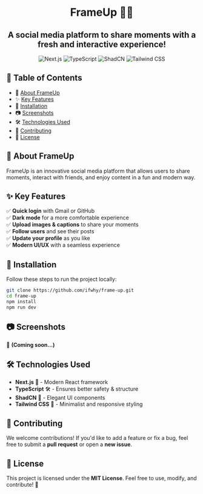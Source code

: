 <div align="center">

<h1 align="center">
FrameUp 📸🚀
</h1>
<h2 align="center">
A social media platform to share moments with a fresh and interactive experience!
</h2>

<img src="https://img.shields.io/badge/Next.js-000?style=for-the-badge&logo=nextdotjs" alt="Next.js">
<img src="https://img.shields.io/badge/TypeScript-3178C6?style=for-the-badge&logo=typescript&logoColor=white" alt="TypeScript">
<img src="https://img.shields.io/badge/ShadCN-111?style=for-the-badge" alt="ShadCN">
<img src="https://img.shields.io/badge/TailwindCSS-06B6D4?style=for-the-badge&logo=tailwindcss&logoColor=white" alt="Tailwind CSS">
</div>

## 📖 Table of Contents

- 📌 [About FrameUp](#-about-frameup)
- ✨ [Key Features](#-key-features)
- 🚀 [Installation](#-installation)
- 📷 [Screenshots](#-screenshots)
- 🛠️ [Technologies Used](#️-technologies-used)
- 🤝 [Contributing](#-contributing)
- 📄 [License](#-license)

## 📌 About FrameUp

FrameUp is an innovative social media platform that allows users to share moments, interact with friends, and enjoy content in a fun and modern way.

## ✨ Key Features

✅ **Quick login** with Gmail or GitHub  
✅ **Dark mode** for a more comfortable experience  
✅ **Upload images & captions** to share your moments  
✅ **Follow users** and see their posts  
✅ **Update your profile** as you like  
✅ **Modern UI/UX** with a seamless experience

## 🚀 Installation

Follow these steps to run the project locally:

```bash
git clone https://github.com/ifwhy/frame-up.git
cd frame-up
npm install
npm run dev
```

## 📷 Screenshots

🚧 **(Coming soon...)**

## 🛠️ Technologies Used

- **Next.js** 🚀 - Modern React framework
- **TypeScript** 🛠 - Ensures better safety & structure
- **ShadCN** 🎨 - Elegant UI components
- **Tailwind CSS** 💨 - Minimalist and responsive styling

## 🤝 Contributing

We welcome contributions! If you'd like to add a feature or fix a bug, feel free to submit a **pull request** or open a **new issue**.

## 📄 License

This project is licensed under the **MIT License**. Feel free to use, modify, and contribute! 🎉
